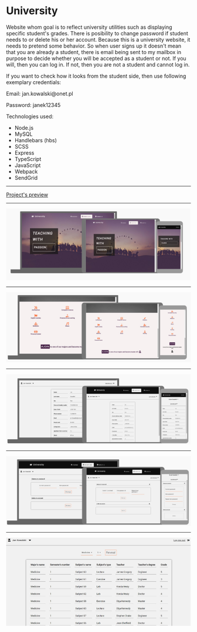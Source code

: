<h1>University</h1>
<p>Website whom goal is to reflect university utilities such as displaying specific student's grades. There is posibility to change password if student needs to or delete his or her account. Because this is a university website, it needs to pretend some behavior. So when user signs up it doesn't mean that you are already a student, there is email being sent to my mailbox in purpose to decide whether you will be accepted as a student or not. If you will, then you can log in. If not, then you are not a student and cannot log in.</p>
<p>If you want to check how it looks from the student side, then use following exemplary credentials:</p>
<p>Email: jan.kowalski@onet.pl</p>
<p>Password: janek12345</p>
<p>Technologies used:</p>
<ul>
  <li>Node.js</li>
  <li>MySQL</li>
  <li>Handlebars (hbs)</li>
  <li>SCSS</li>
  <li>Express</li>
  <li>TypeScript</li>
  <li>JavaScript</li>
  <li>Webpack</li>
  <li>SendGrid</li>
</ul>
<hr>
<a href="https://teo-university-app.herokuapp.com/" target="_blank">Project's preview</a>
<hr>
<img src="https://raw.githubusercontent.com/teo0098/University-website/master/universityimage.jpg"/>
<hr>
<img src="https://raw.githubusercontent.com/teo0098/University-website/master/universityimage2.jpg"/>
<hr>
<img src="https://raw.githubusercontent.com/teo0098/University-website/master/universityimage3.jpg"/>
<hr>
<img src="https://raw.githubusercontent.com/teo0098/University-website/master/universityimage4.jpg"/>
<hr>
<img src="https://raw.githubusercontent.com/teo0098/University-website/master/universityimage5.jpg"/>
